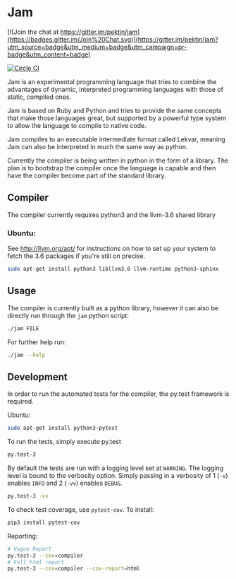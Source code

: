 # Jam

[![Join the chat at https://gitter.im/pektin/jam](https://badges.gitter.im/Join%20Chat.svg)](https://gitter.im/pektin/jam?utm_source=badge&utm_medium=badge&utm_campaign=pr-badge&utm_content=badge)

[![Circle CI](https://circleci.com/gh/pektin/jam.svg?style=svg)](https://circleci.com/gh/pektin/jam)

Jam is an experimental programming language that tries to combine the advantages
of dynamic, interpreted programming languages with those of static, compiled
ones.

Jam is based on Ruby and Python and tries to provide the same concepts that make
those languages great, but supported by a powerful type system to allow the
language to compile to native code.

Jam compiles to an executable intermediate format called Lekvar, meaning Jam can
also be interpreted in much the same way as python.

Currently the compiler is being written in python in the form of a library. The
plan is to bootstrap the compiler once the language is capable and then have the
compiler become part of the standard library.

## Compiler

The compiler currently requires python3 and the llvm-3.6 shared library

### Ubuntu:

See http://llvm.org/apt/ for instructions on how to set up your system to fetch
the 3.6 packages if you're still on precise.

``` bash
sudo apt-get install python3 libllvm3.6 llvm-runtime python3-sphinx
```

## Usage

The compiler is currently built as a python library, however it can also be
directly run through the `jam` python script:

``` bash
./jam FILE
```

For further help run:

``` bash
./jam --help
```

## Development

In order to run the automated tests for the compiler, the py.test framework is
required.

Ubuntu:

``` bash
sudo apt-get install python3-pytest
```

To run the tests, simply execute py.test

``` bash
py.test-3
```

By default the tests are run with a logging level set at `WARNING`. The logging
level is bound to the verbosity option. Simply passing in a verbosity of 1
(`-v`) enables `INFO` and 2 (`-vv`) enables `DEBUG`.

``` bash
py.test-3 -vv
```

To check test coverage, use `pytest-cov`.
To install:

``` bash
pip3 install pytest-cov
```

Reporting:

``` bash
# Vague Report
py.test-3 --cov=compiler
# Full html report
py.test-3 --cov=compiler --cov-report=html
```

